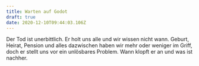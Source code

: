```yaml
---
title: Warten auf Godot
draft: true
date: 2020-12-10T09:44:03.106Z
---
```

Der Tod ist unerbittlich. Er holt uns alle und wir wissen nicht wann. Geburt, Heirat, Pension und alles dazwischen haben wir mehr oder weniger im Griff, doch er stellt uns vor ein unlösbares Problem. Wann klopft er an und was ist nachher.
